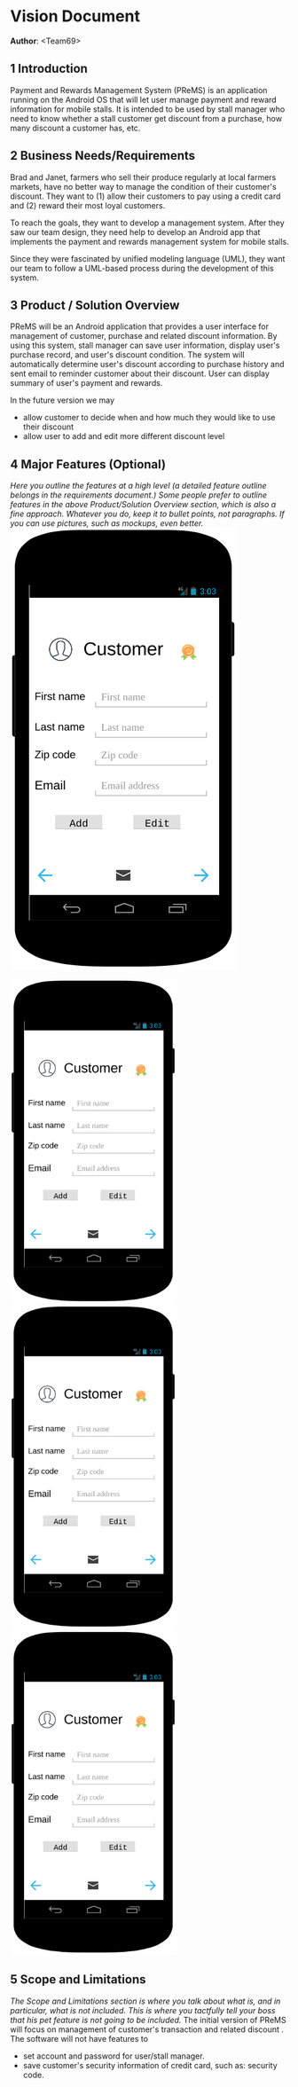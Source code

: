 # Vision Document

**Author**: \<Team69\>

## 1 Introduction

Payment and Rewards Management System (PReMS) is an application running on the Android OS that will let user manage payment and reward information for mobile stalls. It is intended to be used by stall manager who need to know whether a stall customer get discount from a purchase, how many discount a customer has, etc. 

## 2 Business Needs/Requirements

Brad and Janet, farmers who sell their produce regularly at local farmers markets, have no better way to manage the condition of their customer's discount. They want to (1) allow their customers to pay using a credit card and (2) reward their most loyal customers. 

To reach the goals, they want to develop a management system. After they saw our team design, they need help to develop an Android app that implements the payment and rewards management system for mobile stalls. 

Since they were fascinated by unified modeling language (UML), they want our team to follow a UML-based process during the development of this system. 

## 3 Product / Solution Overview

PReMS will be an Android application that provides a user interface for management of customer, purchase and related discount information. By using this system, stall manager can save user information, display user's purchase record, and user's discount condition. The system will automatically determine user's discount according to purchase history and sent email to reminder customer about their discount. User can display summary of user's payment and rewards. 

In the future version we may 
- allow customer to decide when and how much they would like to use their discount
- allow user to add and edit more different discount level

## 4 Major Features (Optional)

*Here you outline the features at a high level (a detailed feature outline belongs in the requirements document.) Some people prefer to outline features in the above Product/Solution Overview section, which is also a fine approach. Whatever you do, keep it to bullet points, not paragraphs. If you can use pictures, such as mockups, even better.*
![Customer](Customer.png)

<img src="Customer.png" width="300"/><img src="Customer.png" width="300"/><img src="Customer.png" width="300"/>

## 5 Scope and Limitations

*The Scope and Limitations section is where you talk about what is, and in particular, what is not included. This is where you tactfully tell your boss that his pet feature is not going to be included.*
The initial version of PReMS will focus on management of customer's transaction and related discount
. The software will not have features to 
- set account and password for user/stall manager. 
- save customer's security information of credit card, such as: security code. 




